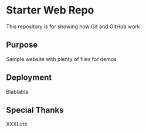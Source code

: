 # Starter Web Repo

This repository is for showing how Git and GitHub work

## Purpose

Sample website with plenty of files for demos

## Deployment

Blablabla

## Special Thanks

XXXLutz